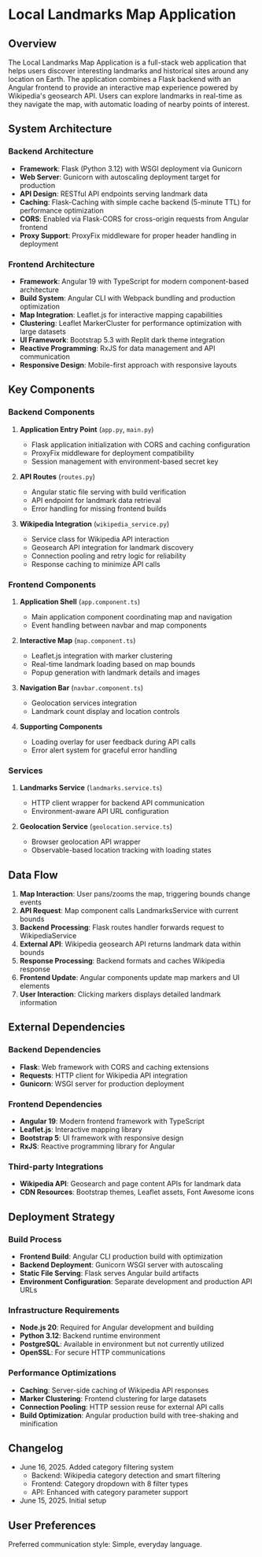 # Local Landmarks Map Application

## Overview

The Local Landmarks Map Application is a full-stack web application that helps users discover interesting landmarks and historical sites around any location on Earth. The application combines a Flask backend with an Angular frontend to provide an interactive map experience powered by Wikipedia's geosearch API. Users can explore landmarks in real-time as they navigate the map, with automatic loading of nearby points of interest.

## System Architecture

### Backend Architecture
- **Framework**: Flask (Python 3.12) with WSGI deployment via Gunicorn
- **Web Server**: Gunicorn with autoscaling deployment target for production
- **API Design**: RESTful API endpoints serving landmark data
- **Caching**: Flask-Caching with simple cache backend (5-minute TTL) for performance optimization
- **CORS**: Enabled via Flask-CORS for cross-origin requests from Angular frontend
- **Proxy Support**: ProxyFix middleware for proper header handling in deployment

### Frontend Architecture
- **Framework**: Angular 19 with TypeScript for modern component-based architecture
- **Build System**: Angular CLI with Webpack bundling and production optimization
- **Map Integration**: Leaflet.js for interactive mapping capabilities
- **Clustering**: Leaflet MarkerCluster for performance optimization with large datasets
- **UI Framework**: Bootstrap 5.3 with Replit dark theme integration
- **Reactive Programming**: RxJS for data management and API communication
- **Responsive Design**: Mobile-first approach with responsive layouts

## Key Components

### Backend Components

1. **Application Entry Point** (`app.py`, `main.py`)
   - Flask application initialization with CORS and caching configuration
   - ProxyFix middleware for deployment compatibility
   - Session management with environment-based secret key

2. **API Routes** (`routes.py`)
   - Angular static file serving with build verification
   - API endpoint for landmark data retrieval
   - Error handling for missing frontend builds

3. **Wikipedia Integration** (`wikipedia_service.py`)
   - Service class for Wikipedia API interaction
   - Geosearch API integration for landmark discovery
   - Connection pooling and retry logic for reliability
   - Response caching to minimize API calls

### Frontend Components

1. **Application Shell** (`app.component.ts`)
   - Main application component coordinating map and navigation
   - Event handling between navbar and map components

2. **Interactive Map** (`map.component.ts`)
   - Leaflet.js integration with marker clustering
   - Real-time landmark loading based on map bounds
   - Popup generation with landmark details and images

3. **Navigation Bar** (`navbar.component.ts`)
   - Geolocation services integration
   - Landmark count display and location controls

4. **Supporting Components**
   - Loading overlay for user feedback during API calls
   - Error alert system for graceful error handling

### Services

1. **Landmarks Service** (`landmarks.service.ts`)
   - HTTP client wrapper for backend API communication
   - Environment-aware API URL configuration

2. **Geolocation Service** (`geolocation.service.ts`)
   - Browser geolocation API wrapper
   - Observable-based location tracking with loading states

## Data Flow

1. **Map Interaction**: User pans/zooms the map, triggering bounds change events
2. **API Request**: Map component calls LandmarksService with current bounds
3. **Backend Processing**: Flask routes handler forwards request to WikipediaService
4. **External API**: Wikipedia geosearch API returns landmark data within bounds
5. **Response Processing**: Backend formats and caches Wikipedia response
6. **Frontend Update**: Angular components update map markers and UI elements
7. **User Interaction**: Clicking markers displays detailed landmark information

## External Dependencies

### Backend Dependencies
- **Flask**: Web framework with CORS and caching extensions
- **Requests**: HTTP client for Wikipedia API integration
- **Gunicorn**: WSGI server for production deployment

### Frontend Dependencies
- **Angular 19**: Modern frontend framework with TypeScript
- **Leaflet.js**: Interactive mapping library
- **Bootstrap 5**: UI framework with responsive design
- **RxJS**: Reactive programming library for Angular

### Third-party Integrations
- **Wikipedia API**: Geosearch and page content APIs for landmark data
- **CDN Resources**: Bootstrap themes, Leaflet assets, Font Awesome icons

## Deployment Strategy

### Build Process
- **Frontend Build**: Angular CLI production build with optimization
- **Backend Deployment**: Gunicorn WSGI server with autoscaling
- **Static File Serving**: Flask serves Angular build artifacts
- **Environment Configuration**: Separate development and production API URLs

### Infrastructure Requirements
- **Node.js 20**: Required for Angular development and building
- **Python 3.12**: Backend runtime environment
- **PostgreSQL**: Available in environment but not currently utilized
- **OpenSSL**: For secure HTTP communications

### Performance Optimizations
- **Caching**: Server-side caching of Wikipedia API responses
- **Marker Clustering**: Frontend clustering for large datasets
- **Connection Pooling**: HTTP session reuse for external API calls
- **Build Optimization**: Angular production build with tree-shaking and minification

## Changelog

- June 16, 2025. Added category filtering system
  - Backend: Wikipedia category detection and smart filtering
  - Frontend: Category dropdown with 8 filter types
  - API: Enhanced with category parameter support
- June 15, 2025. Initial setup

## User Preferences

Preferred communication style: Simple, everyday language.